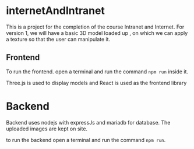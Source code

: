 # internetAndIntranet
This is a project for the completion of the course Intranet and Internet. For version 1, we will have a basic 3D model loaded up , on which we can apply a texture so that the user can manipulate it. 



## Frontend
To run the frontend. open a terminal and run the command `npm run` inside it.

Three.js is used to display models and React is used as the frontend library

# Backend
Backend uses nodejs with expressJs and mariadb for database. The uploaded images are kept on site.

to run the backend open a terminal and run the command `npm run`.
